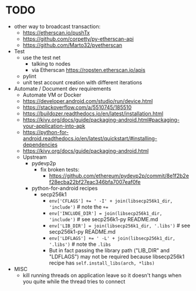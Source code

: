 # TODO

 * other way to broadcast transaction:
   * https://etherscan.io/pushTx
   * https://github.com/corpetty/py-etherscan-api
   * https://github.com/Marto32/pyetherscan
 * Test
   * use the test net
     * talking to nodes
     * via Etherscan https://ropsten.etherscan.io/apis
   * pylint
   * unit test account creation with different iterations
 * Automate / Document dev requirements
   * Automate VM or Docker
   * https://developer.android.com/studio/run/device.html
   * https://stackoverflow.com/a/5510745/185510
   * https://buildozer.readthedocs.io/en/latest/installation.html
   * https://kivy.org/docs/guide/packaging-android.html#packaging-your-application-into-apk
   * https://python-for-android.readthedocs.io/en/latest/quickstart/#installing-dependencies
   * https://kivy.org/docs/guide/packaging-android.html
   * Upstream
     * pydevp2p
       * fix broken tests:
         * https://github.com/ethereum/pydevp2p/commit/8e1f2b2ef28ecba22bf27eac346bfa7007eaf0fe
     * python-for-android recipes
       * secp256k1
         * `env['CFLAGS'] += ' -I' + join(libsecp256k1_dir, 'include')` # note the `+=`
         * `env['INCLUDE_DIR'] = join(libsecp256k1_dir, 'include')` # see secp256k1-py README.md
         * `env['LIB_DIR'] = join(libsecp256k1_dir, '.libs')` # see secp256k1-py README.md
         * `env['LDFLAGS'] += ' -L' + join(libsecp256k1_dir, '.libs')` # note the `.libs`
         * But in fact passing the library path ("LIB_DIR" and "LDFLAGS") may not be required
           because libsecp256k1 recipe has `self.install_libs(arch, *libs)`
 * MISC
   * kill running threads on application leave
     so it doesn't hangs when you quite while the thread tries to connect
